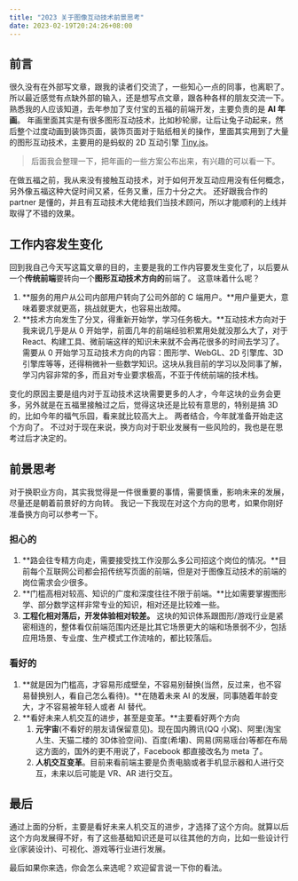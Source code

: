 ```yaml
---
title: "2023 关于图像互动技术前景思考"
date: 2023-02-19T20:24:26+08:00
---
```


## 前言
很久没有在外部写文章，跟我的读者们交流了，一些知心一点的同事，也离职了。所以最近感觉有点缺外部的输入，还是想写点文章，跟各种各样的朋友交流一下。
熟悉我的人应该知道，去年参加了支付宝的五福的前端开发，主要负责的是 **AI 年画**。
年画里面其实是有很多图形互动技术，比如秒轮廓，让后让兔子动起来，然后整个过度动画到装饰页面，装饰页面对于贴纸相关的操作，里面其实用到了大量的图形互动技术，主要用的是蚂蚁的 2D 互动引擎 [Tiny.js](http://tinyjs.net)。
> 后面我会整理一下，把年画的一些方案公布出来，有兴趣的可以看一下。

在做五福之前，我从来没有接触互动技术，对于如何开发互动应用没有任何概念，另外像五福这种大促时间又紧，任务又重，压力十分之大。
还好跟我合作的 partner 是懂的，并且有互动技术大佬给我们当技术顾问，所以才能顺利的上线并取得了不错的效果。
## 工作内容发生变化
回到我自己今天写这篇文章的目的，主要是我的工作内容要发生变化了，以后要从一个**传统前端**要转向一个**图形互动技术方向的**前端了。
这意味着什么呢？

1. **服务的用户从公司内部用户转向了公司外部的 C 端用户。**用户量更大，意味着要求就更高，挑战就更大，也容易出故障。
2. **技术方向发生了分叉，得重新开始学，学习任务极大。**互动技术方向对于我来说几乎是从 0 开始学，前面几年的前端经验积累用处就没那么大了，对于 React、构建工具、微前端这样的知识未来就不会再花很多的时间去学习了。 需要从 0 开始学习互动技术方向的内容：图形学、WebGL、2D 引擎库、3D 引擎库等等，还得稍微补一些数学知识。这块从我目前的学习以及同事了解，学习内容非常的多，而且对专业要求极高，不亚于传统前端的技术栈。

变化的原因主要是组内对于互动技术这块需要更多的人才，今年这块的业务会更多，另外就是在五福里接触过之后，觉得这块还是比较有意思的，特别是搞 3D 的，比如今年的福气乐园，看来就比较高大上。
两者结合，今年就准备开始走这个方向了。
不过对于现在来说，换方向对于职业发展有一些风险的，我也是在思考过后才决定的。
## 前景思考
对于换职业方向，其实我觉得是一件很重要的事情，需要慎重，影响未来的发展，尽量还是朝着前景好的方向转。
我记一下我现在对这个方向的思考，如果你刚好准备换方向可以参考一下。
### 担心的

1. **路会往专精方向走，需要接受找工作没那么多公司招这个岗位的情况。**目前每个互联网公司都会招传统写页面的前端，但是对于图像互动技术的前端的岗位需求会少很多。
2. **门槛高相对较高、知识的广度和深度往往不限于前端。**比如需要掌握图形学、部分数学这样非常专业的知识，相对还是比较难一些。
3. **工程化相对落后，开发体验相对较差。** 这块的知识体系跟图形/游戏行业是紧密相连的，整体看仅前端范围内还是比其它场景更大的端和场景弱不少，包括应用场景、专业度、生产模式工作流啥的，都比较落后。
### 看好的

1. **就是因为门槛高，才容易形成壁垒，不容易别替换(当然，反过来，也不容易替换别人，看自己怎么看待)。**在随着未来 AI 的发展，同事随着年龄变大，才不容易被年轻人或者 AI 替代。
2. **看好未来人机交互的进步，甚至是变革。**主要看好两个方向
   1. **元宇宙**(不看好的朋友请保留意见)。现在国内腾讯(QQ 小窝)、阿里(淘宝人生、天猫二楼的 3D体验空间)、百度(希壤)、网易(网易瑶台)等都在布局这方面的，国外的更不用说了，Facebook 都直接改名为 meta 了。
   2. **人机交互变革**。目前来看前端主要是负责电脑或者手机显示器和人进行交互，未来以后可能是 VR、AR 进行交互。
## 最后
通过上面的分析，主要是看好未来人机交互的进步，才选择了这个方向。就算以后这个方向发展得不好，有了这些基础知识还是可以往其他的方向，比如一些设计行业(家装设计)、可视化、游戏等行业进行发展。

最后如果你来选，你会怎么来选呢？欢迎留言说一下你的看法。


